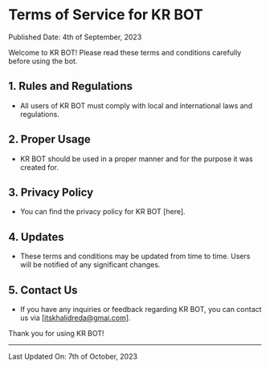 # Terms of Service for KR BOT

Published Date: 4th of September, 2023

Welcome to KR BOT! Please read these terms and conditions carefully before using the bot.

## 1. Rules and Regulations

- All users of KR BOT must comply with local and international laws and regulations.

## 2. Proper Usage

- KR BOT should be used in a proper manner and for the purpose it was created for.

## 3. Privacy Policy

- You can find the privacy policy for KR BOT [here].

## 4. Updates

- These terms and conditions may be updated from time to time. Users will be notified of any significant changes.

## 5. Contact Us

- If you have any inquiries or feedback regarding KR BOT, you can contact us via [itskhalidreda@gmai.com].

Thank you for using KR BOT!

---

Last Updated On: 7th of October, 2023

